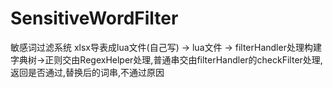 # SensitiveWordFilter
敏感词过滤系统
xlsx导表成lua文件(自己写) -> lua文件 -> filterHandler处理构建字典树->正则交由RegexHelper处理,普通串交由filterHandler的checkFilter处理,返回是否通过,替换后的词串,不通过原因
